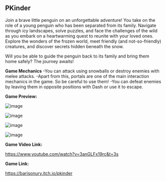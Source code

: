 ## PKinder

Join a brave little penguin on an unforgettable adventure!  You take on the role of a young penguin who has been separated from its family. Navigate through icy landscapes, solve puzzles, and face the challenges of the wild as you embark on a heartwarming quest to reunite with your loved ones. Explore the wonders of the frozen world, meet friendly (and not-so-friendly) creatures, and discover secrets hidden beneath the snow.

Will you be able to guide the penguin back to its family and bring them home safely? The journey awaits!

**Game Mechanics**
-You can attack using snowballs or destroy enemies with melee attacks.
-Apart from this, portals are one of the main interaction mechanics in the game. So be careful to use them!
-You can defeat enemies by leaving them in opposite positions with Dash or use it to escape.

**Game Preview:**

![image](https://github.com/user-attachments/assets/91ade351-8510-45f4-9150-28d1e723b815)

![image](https://github.com/user-attachments/assets/e9b37bb8-fb9e-4ae2-8ff2-aadd0cd6c962)

![image](https://github.com/user-attachments/assets/3ce5683c-e062-40af-86b9-898094f44b34)

![image](https://github.com/user-attachments/assets/b4cc378d-4595-4b12-9ad5-2b4526904291)



**Game Video Link:**

https://www.youtube.com/watch?v=3anGLFx19rc&t=3s

**Game Link:**

https://barisonury.itch.io/pkinder



